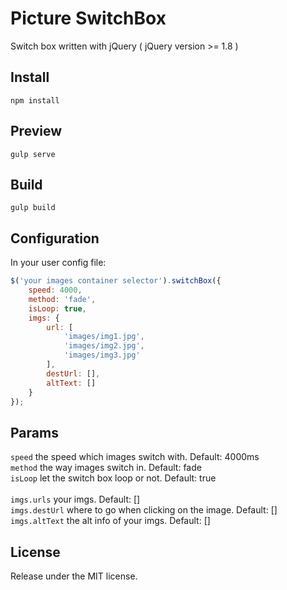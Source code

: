 # Picture SwitchBox
Switch box written with jQuery ( jQuery version >= 1.8 )

## Install
`npm install` <br/>

## Preview
`gulp serve` <br/>

## Build
`gulp build`

## Configuration
In your user config file:

```javascript
$('your images container selector').switchBox({
    speed: 4000,
    method: 'fade',
    isLoop: true,
    imgs: {
        url: [
            'images/img1.jpg',
            'images/img2.jpg',
            'images/img3.jpg'
        ],
        destUrl: [],
        altText: []
    }
});
```

## Params
`speed`       the speed which images switch with. Default: 4000ms <br/>
`method`       the way images switch in. Default: fade <br/>
`isLoop`       let the switch box loop or not. Default: true <br/>         
`imgs.urls`    your imgs. Default: [] <br/>
`imgs.destUrl` where to go when clicking on the image. Default: [] <br/>
`imgs.altText` the alt info of your imgs. Default: [] <br/>

## License
Release under the MIT license.
